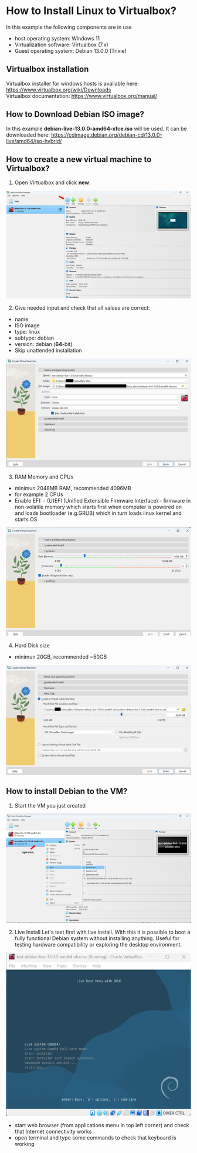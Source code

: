 # How to Install Linux to Virtualbox?
In this example the following components are in use
- host operating system: Windows 11
- Virtualization software: Virtualbox (7.x)
- Guest operating system: Debian 13.0.0 (Trixie)

## Virtualbox installation
Virtualbox installer for windows hosts is available here: https://www.virtualbox.org/wiki/Downloads    
Virtualbox documentation: https://www.virtualbox.org/manual/    

## How to Download Debian ISO image?
In this example __debian-live-13.0.0-amd64-xfce.iso__ will be used. It can be downloaded here: https://cdimage.debian.org/debian-cd/13.0.0-live/amd64/iso-hybrid/  

## How to create a new virtual machine to Virtualbox?

1) Open Virtualbox and click __new__.

![](./pictures/1_picture.png)  

2) Give needed input and check that all values are correct:
  - name
  - ISO image
  - type: linux
  - subtype: debian
  - version: debian (__64__-bit)
  - Skip unattended installation

![](./pictures/2_picture.png) 
 
3) RAM Memory and CPUs
- minimun 2048MB RAM, recommended 4096MB
- for example 2 CPUs
- Enable EFI:
       - (U)EFI (Unified Extensible Firmware Interface)
       - firmware in non-volatile memory which starts first when computer is powered on and loads bootloader (e.g.GRUB) which in turn loads linux kernel and starts OS

![](./pictures/3_Picture.png) 
  
4) Hard Disk size
- minimun 20GB, recommended ~50GB

![](./pictures/4_picture.png) 

## How to install Debian to the VM?

1) Start the VM you just created

![](./pictures/5_picture.png) 

2) Live Install
Let's test first with live install. With this it is possible to boot a fully functional Debian system without installing anything.
Useful for testing hardware compatibility or exploring the desktop environment.

![](./pictures/6_picture.png) 

- start web browser (from applications menu in top left corner) and check that Internet connectivity works
- open terminal and type some commands to check that keyboard is working


